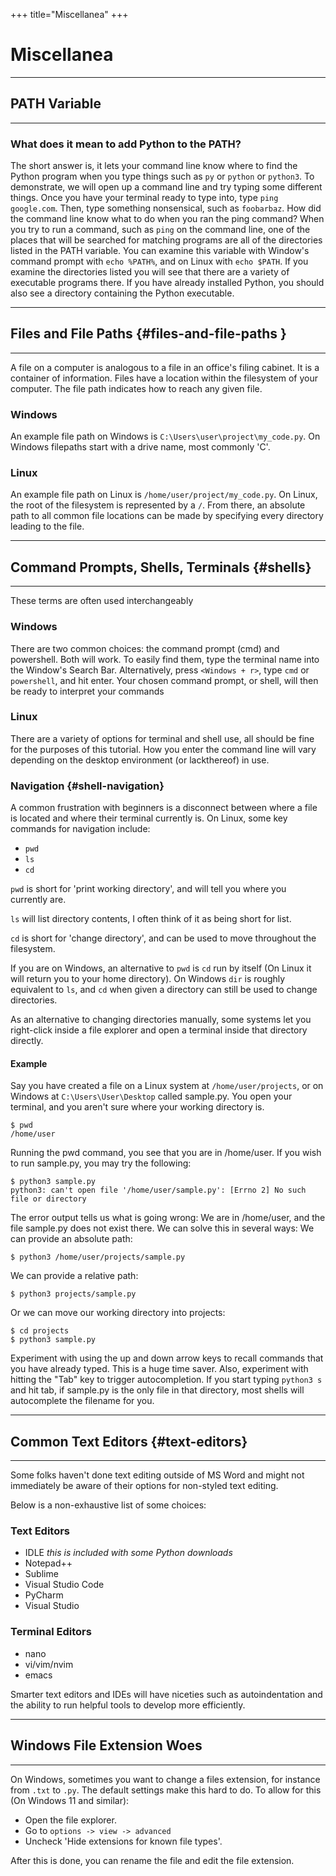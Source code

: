 +++
title="Miscellanea"
+++

# Miscellanea

---
## PATH Variable
---

### What does it mean to add Python to the PATH?

The short answer is, it lets your command line know where to find the Python program when you type things such as `py` or `python` or `python3`.
To demonstrate, we will open up a command line and try typing some different things.
Once you have your terminal ready to type into, type `ping google.com`. 
Then, type something nonsensical, such as `foobarbaz`. 
How did the command line know what to do when you ran the ping command? 
When you try to run a command, such as `ping` on the command line, one of the places that will be searched for matching programs are all of the directories listed in the PATH variable. 
You can examine this variable with Window's command prompt with `echo %PATH%`, and on Linux with `echo $PATH`. 
If you examine the directories listed you will see that there are a variety of executable programs there.
If you have already installed Python, you should also see a directory containing the Python executable.

---
## Files and File Paths {#files-and-file-paths }
---

A file on a computer is analogous to a file in an office's filing cabinet.
It is a container of information.
Files have a location within the filesystem of your computer.
The file path indicates how to reach any given file.

### Windows

An example file path on Windows is `C:\Users\user\project\my_code.py`.
On Windows filepaths start with a drive name, most commonly 'C'.

### Linux

An example file path on Linux is `/home/user/project/my_code.py`.
On Linux, the root of the filesystem is represented by a `/`.
From there, an absolute path to all common file locations can be made by specifying every directory leading to the file.

---
## Command Prompts, Shells, Terminals {#shells}
---

These terms are often used interchangeably

### Windows

There are two common choices: the command prompt (cmd) and powershell.
Both will work. 
To easily find them, type the terminal name into the Window's Search Bar. 
Alternatively, press `<Windows + r>`, type `cmd` or `powershell`, and hit enter. 
Your chosen command prompt, or shell, will then be ready to interpret your commands

### Linux

There are a variety of options for terminal and shell use, all should be fine for the purposes of this tutorial.
How you enter the command line will vary depending on the desktop environment (or lackthereof) in use.

### Navigation {#shell-navigation}

A common frustration with beginners is a disconnect between where a file is located and where their terminal currently is.
On Linux, some key commands for navigation include:

- `pwd`
- `ls`
- `cd`

`pwd` is short for 'print working directory', and will tell you where you currently are.

`ls` will list directory contents, I often think of it as being short for list.

`cd` is short for 'change directory', and can be used to move throughout the filesystem.

If you are on Windows, an alternative to `pwd` is `cd` run by itself (On Linux it will return you to your home directory).
On Windows `dir` is roughly equivalent to `ls`, and `cd` when given a directory can still be used to change directories.

As an alternative to changing directories manually, some systems let you right-click inside a file explorer and open a terminal inside that directory directly.

#### Example

Say you have created a file on a Linux system at `/home/user/projects`, or on Windows at `C:\Users\User\Desktop` called sample.py.
You open your terminal, and you aren't sure where your working directory is.

```
$ pwd
/home/user
```

Running the pwd command, you see that you are in /home/user.
If you wish to run sample.py, you may try the following:

```
$ python3 sample.py
python3: can't open file '/home/user/sample.py': [Errno 2] No such file or directory
```

The error output tells us what is going wrong: We are in /home/user, and the file sample.py does not exist there.
We can solve this in several ways:
We can provide an absolute path:

```
$ python3 /home/user/projects/sample.py
```

We can provide a relative path:

```
$ python3 projects/sample.py
```

Or we can move our working directory into projects:

```
$ cd projects
$ python3 sample.py
```

Experiment with using the up and down arrow keys to recall commands that you have already typed.
This is a huge time saver.
Also, experiment with hitting the "Tab" key to trigger autocompletion.
If you start typing `python3 s` and hit tab, if sample.py is the only file in that directory, most shells will autocomplete the filename for you.

---
## Common Text Editors {#text-editors}
---

Some folks haven't done text editing outside of MS Word and might not immediately be aware of their options for non-styled text editing.

Below is a non-exhaustive list of some choices:

### Text Editors

- IDLE *this is included with some Python downloads*
- Notepad++
- Sublime
- Visual Studio Code
- PyCharm
- Visual Studio

### Terminal Editors

- nano
- vi/vim/nvim
- emacs

Smarter text editors and IDEs will have niceties such as autoindentation and the ability to run helpful tools to develop more efficiently.

---
## Windows File Extension Woes
---

On Windows, sometimes you want to change a files extension, for instance from `.txt` to `.py`.
The default settings make this hard to do.
To allow for this (On Windows 11 and similar):

- Open the file explorer.
- Go to `options -> view -> advanced`
- Uncheck 'Hide extensions for known file types'.

After this is done, you can rename the file and edit the file extension.
